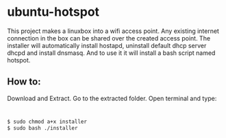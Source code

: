 ubuntu-hotspot
==============

This project makes a linuxbox into a wifi access point. Any existing internet connection in the box can be shared over the created access point.
The installer will automatically install hostapd, uninstall default dhcp server dhcpd and install dnsmasq. And to use it it will install a bash 
script named hotspot.


How to:
-------

Download and Extract.
Go to the extracted folder.
Open terminal and  type:

#
```bash
$ sudo chmod a+x installer
$ sudo bash ./installer

````
